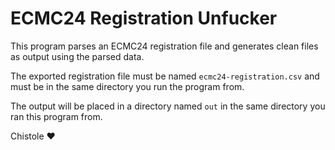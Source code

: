 # ECMC24 Registration Unfucker

This program parses an ECMC24 registration file and generates clean files as
output using the parsed data.

The exported registration file must be named `ecmc24-registration.csv` and must
be in the same directory you run the program from.

The output will be placed in a directory named `out` in the same directory you
ran this program from.

Chistole ❤️



